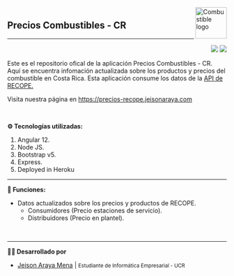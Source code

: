 <img src="https://cdn.icon-icons.com/icons2/1199/PNG/512/1490971315-map-icons-10_82741.png" alt="Combustible logo" title="LOGO" align="right" height="72"/>


## Precios Combustibles - CR

---

<p align="right">
    <img src="https://img.shields.io/website?label=WEBSITE&url=https%3A%2F%2Frecope-prices.herokuapp.com">
    <img src="https://img.shields.io/github/v/release/jeison-araya/recope-prices">
</p>

Este es el repositorio ofical de la aplicación Precios Combustibles - CR. Aquí se encuentra infomación actualizada sobre los productos y precios del combustible en Costa Rica. Esta aplicación consume los datos de la <a href="https://datosabiertos.recope.go.cr/servicio-api">API de RECOPE.</a>

Visita nuestra página en <a>https://precios-recope.jeisonaraya.com</a>

<br>

**⚙️ Tecnologías utilizadas:**
1. Angular 12.
2. Node JS.
3. Bootstrap v5.
4. Express.
5. Deployed in Heroku

---

**📌 Funciones:**

* Datos actualizados sobre los precios y productos de RECOPE.
    * Consumidores (Precio estaciones de servicio).
    * Distribuidores (Precio en plantel).
<br>

---

**👨‍💼 Desarrollado por**
* [Jeison Araya Mena](https://github.com/jeison-araya "Github profile") | <small>Estudiante de Informática Empresarial - UCR</small>
